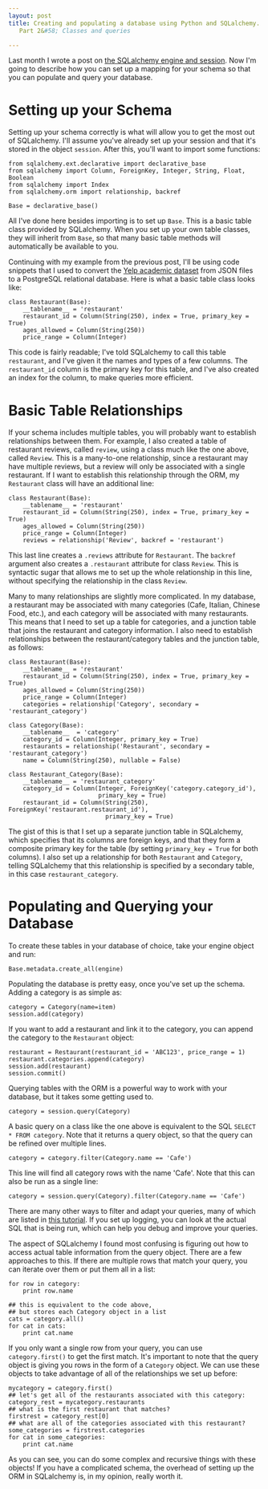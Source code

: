```yaml
---
layout: post
title: Creating and populating a database using Python and SQLalchemy.
   Part 2&#58; Classes and queries

---
```


Last month I wrote a post on
[the SQLalchemy engine and session](http://esander91.github.io/2015/08/04/SQLalchemy-part-1.html). Now
I'm going to describe how you can set up a mapping for your schema so
that you can populate and query your database.

# Setting up your Schema

Setting up your schema correctly is what will allow you to get the
most out of SQLalchemy. I'll assume you've already set up your
session and that it's stored in the object `session`. After this, you'll
want to import some functions: 

	from sqlalchemy.ext.declarative import declarative_base
	from sqlalchemy import Column, ForeignKey, Integer, String, Float, Boolean
	from sqlalchemy import Index
	from sqlalchemy.orm import relationship, backref

	Base = declarative_base()

All I've done here besides importing is to set up `Base`. This is a
basic table class provided by SQLalchemy. When you set up your own
table classes, they will inherit from `Base`, so that many basic table
methods will automatically be available to you.

Continuing with my example from the previous post, I'll be using code
snippets that I used to convert the [Yelp
academic dataset](https://www.yelp.com/academic_dataset) from JSON
files to a PostgreSQL relational database. Here is what a basic table
class looks like:

	class Restaurant(Base):
		__tablename__ = 'restaurant'
		restaurant_id = Column(String(250), index = True, primary_key = True)
		ages_allowed = Column(String(250))
		price_range = Column(Integer)

This code is fairly readable; I've told SQLalchemy to call this table
`restaurant`, and I've given it the names and types of a few
columns. The `restaurant_id` column is the primary key for this table,
and I've also created an index for the column, to make queries more efficient.

# Basic Table Relationships

If your schema includes multiple tables, you will probably want to
establish relationships between them. For example, I also created a
table of restaurant reviews, called `review`, using a class much like
the one above, called `Review`. This is a
many-to-one relationship, since a restaurant may have multiple
reviews, but a review will only be associated with a single
restaurant. If I want to establish this relationship through the ORM,
my `Restaurant` class will have an additional line:

	class Restaurant(Base):
		__tablename__ = 'restaurant'
		restaurant_id = Column(String(250), index = True, primary_key = True)
		ages_allowed = Column(String(250))
		price_range = Column(Integer)
        reviews = relationship('Review', backref = 'restaurant')

This last line creates a `.reviews` attribute for `Restaurant`. The
`backref` argument also creates a `.restaurant` attribute for class
`Review`. This is syntactic sugar that allows me to set up the whole
relationship in this line, without specifying the relationship
in the class `Review`.

Many to many relationships are slightly more complicated. In my
database, a restaurant may be associated with many categories (Cafe,
Italian, Chinese Food, etc.), and each category will be associated
with many restaurants. This means that I need to set up a table for
categories, and a junction table that joins the restaurant and
category information. I also need to establish relationships between
the restaurant/category tables and the junction table, as follows:

	class Restaurant(Base):
		__tablename__ = 'restaurant'
		restaurant_id = Column(String(250), index = True, primary_key = True)
		ages_allowed = Column(String(250))
		price_range = Column(Integer)
		categories = relationship('Category', secondary = 'restaurant_category')

	class Category(Base):
		__tablename__  = 'category'
		category_id = Column(Integer, primary_key = True)
		restaurants = relationship('Restaurant', secondary = 'restaurant_category')
		name = Column(String(250), nullable = False)

	class Restaurant_Category(Base):
		__tablename__ = 'restaurant_category'
		category_id = Column(Integer, ForeignKey('category.category_id'),
		                     primary_key = True)
		restaurant_id = Column(String(250), ForeignKey('restaurant.restaurant_id'),
							   primary_key = True)

The gist of this is that I set up a separate junction table in
SQLalchemy, which specifies that its columns are foreign keys, and
that they form a composite primary key for the table (by setting
`primary_key = True` for both columns). I also set up a relationship
for both `Restaurant` and `Category`, telling SQLalchemy that this
relationship is specified by a secondary table, in this case
`restaurant_category`.

# Populating and Querying your Database

To create these tables in your database of choice, take your engine
object and run:

    Base.metadata.create_all(engine)

Populating the database is pretty easy, once you've set up the
schema. Adding a category is as simple as:

    category = Category(name=item)
    session.add(category)

If you want to add a restaurant and link it to the category, you
can append the category to the `Restaurant` object:

    restaurant = Restaurant(restaurant_id = 'ABC123', price_range = 1)
    restaurant.categories.append(category)
    session.add(restaurant)
	session.commit()

Querying tables with the ORM is a powerful way to work with your
database, but it takes some getting used to.

    category = session.query(Category)

A basic query on a class like the one above is equivalent to the SQL
`SELECT * FROM category`. Note that it returns a query object, so that
the query can be refined over multiple lines.

	category = category.filter(Category.name == 'Cafe')

This line will find all category rows with the name 'Cafe'. Note that
this can also be run as a single line:

    category = session.query(Category).filter(Category.name == 'Cafe')

There are many other ways to filter and adapt your queries, many of
which are listed in
[this tutorial](http://docs.sqlalchemy.org/en/rel_1_0/orm/tutorial.html#querying). If
you set up logging, you can look at the actual SQL that is being run,
which can help you debug and improve your queries.

The aspect of SQLalchemy I found most confusing is figuring out how to
access actual table information from the query object. There are a few
approaches to this. If there are multiple rows that match your query,
you can iterate over them or put them all in a list:

	for row in category:
		print row.name

    ## this is equivalent to the code above,
    ## but stores each Category object in a list
    cats = category.all()
	for cat in cats:
	    print cat.name

If you only want a single row from your query, you can use
`category.first()` to get the first match. It's important to note that
the query object is giving you rows in the form of a `Category`
object. We can use these objects to take advantage of all of the
relationships we set up before:

	mycategory = category.first()
	## let's get all of the restaurants associated with this category:
	category_rest = mycategory.restaurants
	## what is the first restaurant that matches?
	firstrest = category_rest[0]
	## what are all of the categories associated with this restaurant?
	some_categories = firstrest.categories
	for cat in some_categories:
	    print cat.name

As you can see, you can do some complex and recursive things with
these objects! If you have a complicated schema, the overhead of
setting up the ORM in SQLalchemy is, in my opinion, really worth it. 
